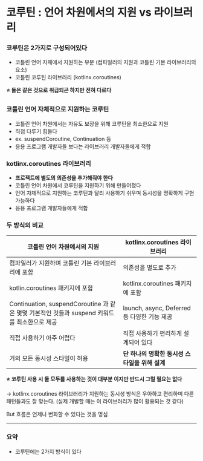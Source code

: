 # 코루틴 : 언어 차원에서의 지원 vs 라이브러리

### 코루틴은 2가지로 구성되어있다

- 코틀린 언어 자체에서 지원하는 부분 (컴파일러의 지원과 코틀린 기본 라이브러리의 요소)
- 코틀린 코루틴 라이브러리 (kotlinx.coroutines)

**⭐ 둘은 같은 것으로 취급되곤 하지만 전혀 다르다**

### 코틀린 언어 자체적으로 지원하는 코루틴

- 코틀린 언어 차원에서는 자유도 보장을 위해 코루틴을 최소한으로 지원
- 직접 다루기 힘들다
- ex. suspendCoroutine, Continuation 등
- 응용 프로그램 개발자들 보다는 라이브러리 개발자들에게 적합

### kotlinx.coroutines 라이브러리

- **프로젝트에 별도의 의존성을 추가해줘야 한다**
- 코틀린 언어 차원에서 코루틴을 지원하기 위해 만들어졌다
- 언어 자체적으로 지원하는 코루틴과 달리 사용하기 쉬우며 동시성을 명확하게 구현 가능하다
- 응용 프로그램 개발자들에게 적합

### 두 방식의 비교

| **코틀린 언어 차원에서의 지원** | **kotlinx.coroutines 라이브러리** |
| --- | --- |
| 컴파일러가 지원하며 코틀린 기본 라이브러리에 포함 | 의존성을 별도로 추가 |
| kotlin.coroutines 패키지에 포함 | kotlinx.coroutines 패키지에 포함 |
| Continuation, suspendCoroutine 과 같은 몇몇 기본적인 것들과 suspend 키워드를 최소한으로 제공 | launch, async, Deferred 등 다양한 기능 제공 |
| 직접 사용하기 아주 어렵다 | 직접 사용하기 편리하게 설계되어 있다 |
| 거의 모든 동시성 스타일이 허용 | **단 하나의 명확한 동시성 스타일을 위해 설계** |

**⭐ 코루틴 사용 시 둘 모두를 사용하는 것이 대부분 이지만 반드시 그럴 필요는 없다**

→ kotlinx.coroutines 라이브러리가 지원하는 동시성 방식은 우아하고 편리하며 다른 패턴들과도 잘 맞는다. (실제 개발할 때는 이 라이브러리가 많이 활용되는 것 같다)

But 흐름은 언제나 변화할 수 있다는 것을 명심

---

### 요약

- 코루틴에는 2가지 방식이 있다
